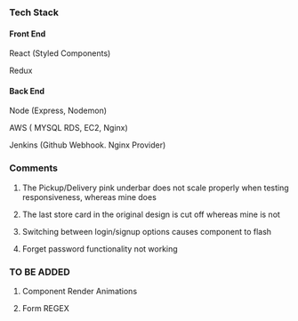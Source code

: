 ### Tech Stack ###


 #### Front End ####
 
 React (Styled Components) 
 
 Redux
 
 #### Back End ####
 
 Node (Express, Nodemon)

 AWS ( MYSQL RDS, EC2, Nginx)
 
 Jenkins (Github Webhook. Nginx Provider)
 
 

### Comments ###

 1. The Pickup/Delivery pink underbar does not scale properly when testing responsiveness, whereas mine does
 
 2. The last store card in the original design is cut off whereas mine is not

 3. Switching between login/signup options causes component to flash
 
 4. Forget password functionality not working


### TO BE ADDED ###

1. Component Render Animations

2. Form REGEX
